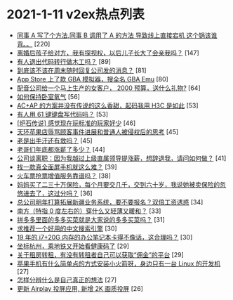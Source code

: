 # 2021-1-11 v2ex热点列表

+ [同事 A 写了个方法,同事 B 调用了 A 的方法 导致线上直接宕机 这个锅该谁背。。](https://www.v2ex.com/t/743718#reply220) [220]
+ [离婚后孩子给对方，我有探视权，以后儿子长大了会亲我吗？](https://www.v2ex.com/t/743674#reply147) [147]
+ [有人退出代码转行做木工吗？](https://www.v2ex.com/t/743722#reply89) [89]
+ [到底该不该在周末随时回复公司发的消息？](https://www.v2ex.com/t/743704#reply81) [81]
+ [App Store 上了款 GBA 模拟器，搜全名 GBA Emu](https://www.v2ex.com/t/743827#reply80) [80]
+ [配音公司给一个马上生产的女客户， 2000 预算，送什么礼物?](https://www.v2ex.com/t/743786#reply64) [64]
+ [如何保持卧室氧气](https://www.v2ex.com/t/743671#reply56) [56]
+ [AC+AP 的方案并没有传说的这么香甜，起码我用 H3C 是如此](https://www.v2ex.com/t/743770#reply53) [53]
+ [有人用 61 键键盘写代码吗？](https://www.v2ex.com/t/743829#reply53) [53]
+ [[炉石传说] 感觉现在玩标准的玩家好少](https://www.v2ex.com/t/743721#reply46) [46]
+ [天环苹果店辱骂顾客事件进展和普通人被侵权后的思考](https://www.v2ex.com/t/743905#reply45) [45]
+ [老是出手汗还有救吗？](https://www.v2ex.com/t/743668#reply45) [45]
+ [老哥们年底都涨薪了多少？](https://www.v2ex.com/t/743937#reply44) [44]
+ [公司谈离职：因为我越过上级直属领导提涨薪，想辞退我，请问如何做？](https://www.v2ex.com/t/743817#reply41) [41]
+ [找一款真全面屏手机就这么难？](https://www.v2ex.com/t/743877#reply39) [39]
+ [火车票抢票增值服务靠谱吗？](https://www.v2ex.com/t/743730#reply38) [38]
+ [妈妈买了二三十万保险，每个月要交几千，交到六十岁，我说她被卖保险的忽悠进去了，这过分吗？](https://www.v2ex.com/t/743818#reply36) [36]
+ [总公司明年打算拓展新疆业务系统，要不要报名？双倍工资诱惑](https://www.v2ex.com/t/743914#reply34) [34]
+ [南方（特指 0 度左右的）穿什么又轻薄又暖和？](https://www.v2ex.com/t/743775#reply33) [33]
+ [拼多多里面的多多买菜就是大家说的多多买菜吗？](https://www.v2ex.com/t/743687#reply31) [31]
+ [求推荐一个好用的中文搜索引擎](https://www.v2ex.com/t/743759#reply30) [30]
+ [19 年的 i7+20G 内存的办公笔记本卡得不像话，这合理吗？](https://www.v2ex.com/t/743912#reply30) [30]
+ [坐标杭州，乘地铁又开始看健康码了](https://www.v2ex.com/t/743714#reply29) [29]
+ [关于租房转租，有没有转租者自己可以获取“佣金”的平台](https://www.v2ex.com/t/743825#reply29) [29]
+ [苹果手机有什么简单点的方式安装小火箭呀，身边只有一台 Linux 的开发机](https://www.v2ex.com/t/743746#reply27) [27]
+ [怎样分辨什么是自己真正的想法](https://www.v2ex.com/t/743672#reply27) [27]
+ [更新 Airplay 投屏应用, 新增 2K 画质投屏](https://www.v2ex.com/t/743700#reply26) [26]
